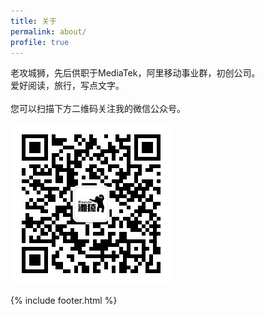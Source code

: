 ```yaml
---
title: 关于
permalink: about/
profile: true
---
```

老攻城狮，先后供职于MediaTek，阿里移动事业群，初创公司。
<br>爱好阅读，旅行，写点文字。
<br><br>您可以扫描下方二维码关注我的微信公众号。

![qrcode_for_hncoder](https://raw.githubusercontent.com/hncoder/hncoder.github.io/master/assets/images/qrcode_for_hncoder.jpg)

{% include footer.html %}
